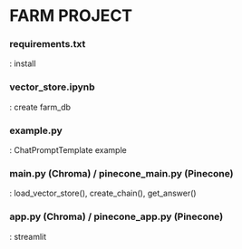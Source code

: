# **FARM PROJECT**

### **requirements.txt**
: install

### **vector_store.ipynb**
: create farm_db
### **example.py**
: ChatPromptTemplate example
### **main.py (Chroma) / pinecone_main.py (Pinecone)**
: load_vector_store(), create_chain(), get_answer()
### **app.py (Chroma) / pinecone_app.py (Pinecone)**
: streamlit
